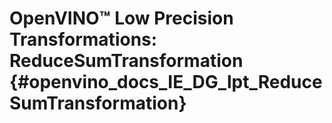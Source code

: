 # OpenVINO™ Low Precision Transformations: ReduceSumTransformation {#openvino_docs_IE_DG_lpt_ReduceSumTransformation}
